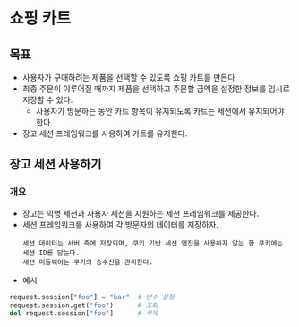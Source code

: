 # 쇼핑 카트

## 목표

- 사용자가 구매하려는 제품을 선택할 수 있도록 쇼핑 카트를 만든다
- 최종 주문이 이루어질 때까지 제품을 선택하고 주문할 금액을 설정한 정보를 임시로 저장할 수 있다.
    - 사용자가 방문하는 동안 카트 항목이 유지되도록 카트는 세션에서 유지되어야 한다.
- 장고 세션 프레임워크를 사용하여 카트를 유지한다.

## 장고 세션 사용하기

### 개요
- 장고는 익명 세션과 사용자 세션을 지원하는 세션 프레임워크를 제공한다.
- 세션 프레임워크를 사용하여 각 방문자의 데이터를 저장하자.
    ```text
    세션 데이터는 서버 측에 저장되며, 쿠키 기반 세션 엔진을 사용하지 않는 한 쿠키에는 세션 ID를 담는다.
    세션 미들웨어는 쿠키의 송수신을 관리한다.
    ```
- 예시
```python
request.session["foo"] = "bar"  # 변수 설정
request.session.get("foo")      # 조회
del request.session["foo"]      # 삭제
```
